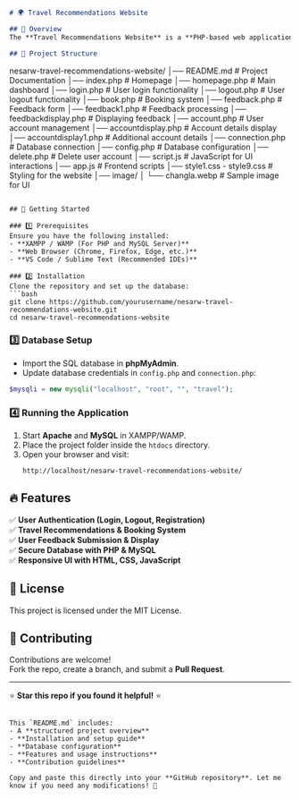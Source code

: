 ```markdown
# 🌍 Travel Recommendations Website

## 📌 Overview
The **Travel Recommendations Website** is a **PHP-based web application** that helps users find and book travel experiences. It features **user authentication, feedback submission, and travel recommendations**.

## 📂 Project Structure
```
nesarw-travel-recommendations-website/
│── README.md                   # Project Documentation
│── index.php                    # Homepage
│── homepage.php                 # Main dashboard
│── login.php                    # User login functionality
│── logout.php                   # User logout functionality
│── book.php                     # Booking system
│── feedback.php                 # Feedback form
│── feedback1.php                 # Feedback processing
│── feedbackdisplay.php           # Displaying feedback
│── account.php                   # User account management
│── accountdisplay.php            # Account details display
│── accountdisplay1.php           # Additional account details
│── connection.php                # Database connection
│── config.php                    # Database configuration
│── delete.php                    # Delete user account
│── script.js                     # JavaScript for UI interactions
│── app.js                         # Frontend scripts
│── style1.css - style9.css        # Styling for the website
│── image/
│   └── changla.webp               # Sample image for UI
```

## 🚀 Getting Started

### 1️⃣ Prerequisites
Ensure you have the following installed:
- **XAMPP / WAMP (For PHP and MySQL Server)**
- **Web Browser (Chrome, Firefox, Edge, etc.)**
- **VS Code / Sublime Text (Recommended IDEs)**

### 2️⃣ Installation
Clone the repository and set up the database:
```bash
git clone https://github.com/yourusername/nesarw-travel-recommendations-website.git
cd nesarw-travel-recommendations-website
```

### 3️⃣ Database Setup
- Import the SQL database in **phpMyAdmin**.
- Update database credentials in `config.php` and `connection.php`:
```php
$mysqli = new mysqli("localhost", "root", "", "travel");
```

### 4️⃣ Running the Application
1. Start **Apache** and **MySQL** in XAMPP/WAMP.
2. Place the project folder inside the `htdocs` directory.
3. Open your browser and visit:
   ```
   http://localhost/nesarw-travel-recommendations-website/
   ```

## 🔥 Features
✅ **User Authentication (Login, Logout, Registration)**  
✅ **Travel Recommendations & Booking System**  
✅ **User Feedback Submission & Display**  
✅ **Secure Database with PHP & MySQL**  
✅ **Responsive UI with HTML, CSS, JavaScript**  

## 📜 License
This project is licensed under the MIT License.

## 🤝 Contributing
Contributions are welcome!  
Fork the repo, create a branch, and submit a **Pull Request**.

---

⭐ **Star this repo if you found it helpful!** ⭐
```

This `README.md` includes:
- A **structured project overview**
- **Installation and setup guide**
- **Database configuration**
- **Features and usage instructions**
- **Contribution guidelines**

Copy and paste this directly into your **GitHub repository**. Let me know if you need any modifications! 🚀
